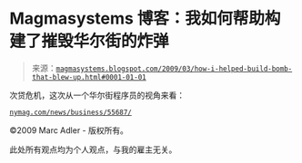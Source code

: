 <!--yml

分类：未分类

日期：2024-05-18 04:54:48

-->

# Magmasystems 博客：我如何帮助构建了摧毁华尔街的炸弹

> 来源：[`magmasystems.blogspot.com/2009/03/how-i-helped-build-bomb-that-blew-up.html#0001-01-01`](http://magmasystems.blogspot.com/2009/03/how-i-helped-build-bomb-that-blew-up.html#0001-01-01)

次贷危机，这次从一个华尔街程序员的视角来看：

[`nymag.com/news/business/55687/`](http://nymag.com/news/business/55687/)

©2009 Marc Adler - 版权所有。

此处所有观点均为个人观点，与我的雇主无关。
